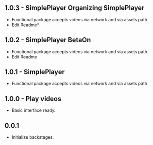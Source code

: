 ## 1.0.3 - SimplePlayer Organizing SimplePlayer

* Functional package accepts videos via network and via assets path.
* Edit Readme*

## 1.0.2 - SimplePlayer BetaOn

* Functional package accepts videos via network and via assets path.
* Edit Readme

## 1.0.1 - SimplePlayer

* Functional package accepts videos via network and via assets path.


## 1.0.0 - Play videos

* Basic interface ready.

## 0.0.1

* Initialize backstages.
